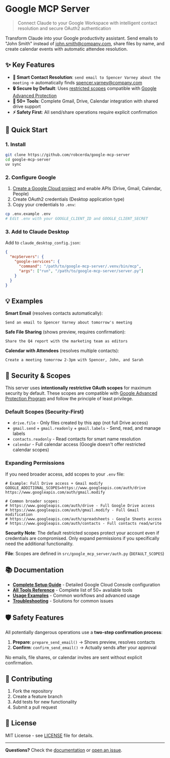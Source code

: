 # Google MCP Server

> Connect Claude to your Google Workspace with intelligent contact resolution and secure OAuth2 authentication

Transform Claude into your Google productivity assistant. Send emails to "John Smith" instead of john.smith@company.com, share files by name, and create calendar events with automatic attendee resolution.

## ✨ Key Features

- **🧠 Smart Contact Resolution**: `send email to Spencer Varney about the meeting` → automatically finds spencer.varney@company.com
- **🔒 Secure by Default**: Uses [restricted scopes](https://developers.google.com/workspace/drive/api/guides/api-specific-auth) compatible with [Google Advanced Protection](https://landing.google.com/advancedprotection/)
- **📱 50+ Tools**: Complete Gmail, Drive, Calendar integration with shared drive support
- **⚡ Safety First**: All send/share operations require explicit confirmation

## 🚀 Quick Start

### 1. Install
```bash
git clone https://github.com/robcerda/google-mcp-server
cd google-mcp-server
uv sync
```

### 2. Configure Google
1. [Create a Google Cloud project](https://console.cloud.google.com) and enable APIs (Drive, Gmail, Calendar, People)
2. Create OAuth2 credentials (Desktop application type)  
3. Copy your credentials to `.env`:
```bash
cp .env.example .env
# Edit .env with your GOOGLE_CLIENT_ID and GOOGLE_CLIENT_SECRET
```

### 3. Add to Claude Desktop
Add to `claude_desktop_config.json`:
```json
{
  "mcpServers": {
    "google-services": {
      "command": "/path/to/google-mcp-server/.venv/bin/mcp",
      "args": ["run", "/path/to/google-mcp-server/server.py"]
    }
  }
}
```

## 💡 Examples

**Smart Email** (resolves contacts automatically):
```
Send an email to Spencer Varney about tomorrow's meeting
```

**Safe File Sharing** (shows preview, requires confirmation):
```
Share the Q4 report with the marketing team as editors
```

**Calendar with Attendees** (resolves multiple contacts):
```
Create a meeting tomorrow 2-3pm with Spencer, John, and Sarah
```

## 🔐 Security & Scopes

This server uses **intentionally restrictive OAuth scopes** for maximum security by default. These scopes are compatible with [Google Advanced Protection Program](https://landing.google.com/advancedprotection/) and follow the principle of least privilege.

### Default Scopes (Security-First)
- `drive.file` - Only files created by this app (not full Drive access)
- `gmail.send` + `gmail.readonly` + `gmail.labels` - Send, read, and manage labels
- `contacts.readonly` - Read contacts for smart name resolution  
- `calendar` - Full calendar access (Google doesn't offer restricted calendar scopes)

### Expanding Permissions
If you need broader access, add scopes to your `.env` file:

```env
# Example: Full Drive access + Gmail modify
GOOGLE_ADDITIONAL_SCOPES=https://www.googleapis.com/auth/drive https://www.googleapis.com/auth/gmail.modify

# Common broader scopes:
# https://www.googleapis.com/auth/drive - Full Google Drive access
# https://www.googleapis.com/auth/gmail.modify - Full Gmail modification
# https://www.googleapis.com/auth/spreadsheets - Google Sheets access
# https://www.googleapis.com/auth/contacts - Full contacts read/write
```

**Security Note**: The default restricted scopes protect your account even if credentials are compromised. Only expand permissions if you specifically need the additional functionality.

**File**: Scopes are defined in `src/google_mcp_server/auth.py` (`DEFAULT_SCOPES`)

## 📚 Documentation

- **[Complete Setup Guide](docs/setup.md)** - Detailed Google Cloud Console configuration
- **[All Tools Reference](docs/tools.md)** - Complete list of 50+ available tools
- **[Usage Examples](docs/examples.md)** - Common workflows and advanced usage
- **[Troubleshooting](docs/troubleshooting.md)** - Solutions for common issues

## 🛡️ Safety Features

All potentially dangerous operations use a **two-step confirmation process**:

1. **Prepare**: `prepare_send_email()` → Shows preview, resolves contacts
2. **Confirm**: `confirm_send_email()` → Actually sends after your approval

No emails, file shares, or calendar invites are sent without explicit confirmation.

## 🤝 Contributing

1. Fork the repository
2. Create a feature branch
3. Add tests for new functionality  
4. Submit a pull request

## 📄 License

MIT License - see [LICENSE](LICENSE) file for details.

---

**Questions?** Check the [documentation](docs/) or [open an issue](https://github.com/robcerda/google-mcp-server/issues).